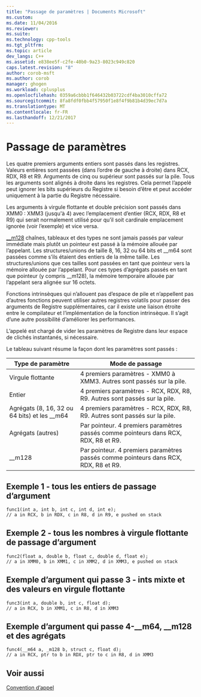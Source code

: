 ```yaml
---
title: "Passage de paramètres | Documents Microsoft"
ms.custom: 
ms.date: 11/04/2016
ms.reviewer: 
ms.suite: 
ms.technology: cpp-tools
ms.tgt_pltfrm: 
ms.topic: article
dev_langs: C++
ms.assetid: e838ee5f-c2fe-40b0-9a23-8023c949c820
caps.latest.revision: "8"
author: corob-msft
ms.author: corob
manager: ghogen
ms.workload: cplusplus
ms.openlocfilehash: 0359a6cbbb1f646432b03722cdf4ba3010cffa72
ms.sourcegitcommit: 8fa8fdf0fbb4f57950f1e8f4f9b81b4d39ec7d7a
ms.translationtype: MT
ms.contentlocale: fr-FR
ms.lasthandoff: 12/21/2017
---
```

# <a name="parameter-passing"></a>Passage de paramètres
Les quatre premiers arguments entiers sont passés dans les registres. Valeurs entières sont passées (dans l’ordre de gauche à droite) dans RCX, RDX, R8 et R9. Arguments de cinq ou supérieur sont passés sur la pile. Tous les arguments sont alignés à droite dans les registres. Cela permet l’appelé peut ignorer les bits supérieurs du Registre si besoin d’être et peut accéder uniquement à la partie du Registre nécessaire.  
  
 Les arguments à virgule flottante et double précision sont passés dans XMM0 : XMM3 (jusqu'à 4) avec l’emplacement d’entier (RCX, RDX, R8 et R9) qui serait normalement utilisé pour qu’il soit cardinale emplacement ignorée (voir l’exemple) et vice versa.  
  
 [__m128](../cpp/m128.md) chaînes, tableaux et des types ne sont jamais passés par valeur immédiate mais plutôt un pointeur est passé à la mémoire allouée par l’appelant. Les structures/unions de taille 8, 16, 32 ou 64 bits et __m64 sont passées comme s’ils étaient des entiers de la même taille. Les structures/unions que ces tailles sont passées en tant que pointeur vers la mémoire allouée par l’appelant. Pour ces types d’agrégats passés en tant que pointeur (y compris \__m128), la mémoire temporaire allouée par l’appelant sera alignée sur 16 octets.  
  
 Fonctions intrinsèques qui n’allouent pas d’espace de pile et n’appellent pas d’autres fonctions peuvent utiliser autres registres volatils pour passer des arguments de Registre supplémentaires, car il existe une liaison étroite entre le compilateur et l’implémentation de la fonction intrinsèque. Il s’agit d’une autre possibilité d’améliorer les performances.  
  
 L’appelé est chargé de vider les paramètres de Registre dans leur espace de clichés instantanés, si nécessaire.  
  
 Le tableau suivant résume la façon dont les paramètres sont passés :  
  
|Type de paramètre|Mode de passage|  
|--------------------|----------------|  
|Virgule flottante|4 premiers paramètres - XMM0 à XMM3. Autres sont passés sur la pile.|  
|Entier|4 premiers paramètres - RCX, RDX, R8, R9. Autres sont passés sur la pile.|  
|Agrégats (8, 16, 32 ou 64 bits) et les __m64|4 premiers paramètres - RCX, RDX, R8, R9. Autres sont passés sur la pile.|  
|Agrégats (autres)|Par pointeur. 4 premiers paramètres passés comme pointeurs dans RCX, RDX, R8 et R9.|  
|__m128|Par pointeur. 4 premiers paramètres passés comme pointeurs dans RCX, RDX, R8 et R9.|  
  
## <a name="example-of-argument-passing-1---all-integers"></a>Exemple 1 - tous les entiers de passage d’argument  
  
```  
func1(int a, int b, int c, int d, int e);    
// a in RCX, b in RDX, c in R8, d in R9, e pushed on stack  
```  
  
## <a name="example-of-argument-passing-2---all-floats"></a>Exemple 2 - tous les nombres à virgule flottante de passage d’argument  
  
```  
func2(float a, double b, float c, double d, float e);    
// a in XMM0, b in XMM1, c in XMM2, d in XMM3, e pushed on stack  
```  
  
## <a name="example-of-argument-passing-3---mixed-ints-and-floats"></a>Exemple d’argument qui passe 3 - ints mixte et des valeurs en virgule flottante  
  
```  
func3(int a, double b, int c, float d);    
// a in RCX, b in XMM1, c in R8, d in XMM3  
```  
  
## <a name="example-of-argument-passing-4--m64-m128-and-aggregates"></a>Exemple d’argument qui passe 4-__m64, \__m128 et des agrégats  
  
```  
func4(__m64 a, _m128 b, struct c, float d);  
// a in RCX, ptr to b in RDX, ptr to c in R8, d in XMM3  
```  
  
## <a name="see-also"></a>Voir aussi  
 [Convention d’appel](../build/calling-convention.md)